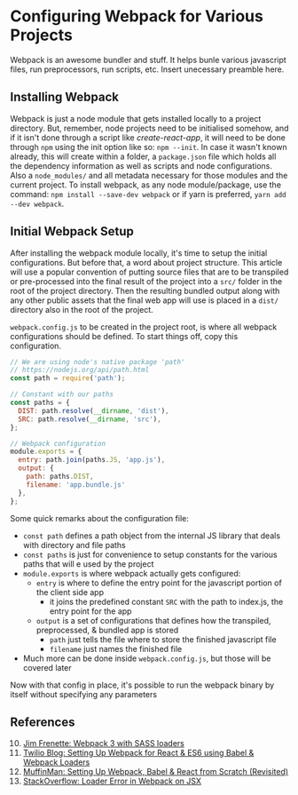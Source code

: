 Configuring Webpack for Various Projects
========================================

Webpack is an awesome bundler and stuff. It helps bunle various javascript files, run preprocessors, run scripts, etc. Insert unecessary preamble here.

Installing Webpack
------------------
Webpack is just a node module that gets installed locally to a project directory. But, remember, node projects need to be initialised somehow, and if it isn't done through a script like *create-react-app*, it will need to be done through `npm` using the init option like so: `npm --init`. In case it wasn't known already, this will create within a folder, a `package.json` file which holds all the dependency information as well as scripts and node configurations. Also a `node_modules/` and all metadata necessary for those modules and the current project. To install webpack, as any node module/package, use the command: `npm install --save-dev webpack` or if yarn is preferred, `yarn add --dev webpack`.

Initial Webpack Setup
---------------------
After installing the webpack module locally, it's time to setup the initial configurations. But before that, a word about project structure. This article will use a popular convention of putting source files that are to be transpiled or pre-processed into the final result of the project into a `src/` folder in the root of the project directory. Then the resulting bundled output along with any other public assets that the final web app will use is placed in a `dist/` directory also in the root of the project.

`webpack.config.js` to be created in the project root, is where all webpack configurations should be defined. To start things off, copy this configuration.

```js
// We are using node's native package 'path'
// https://nodejs.org/api/path.html
const path = require('path');

// Constant with our paths
const paths = {
  DIST: path.resolve(__dirname, 'dist'),
  SRC: path.resolve(__dirname, 'src'),
};

// Webpack configuration
module.exports = {
  entry: path.join(paths.JS, 'app.js'),
  output: {
    path: paths.DIST,
    filename: 'app.bundle.js'
  },
};
```
Some quick remarks about the configuration file:
- `const path` defines a path object from the internal JS library that deals with directory and file paths
- `const paths` is just for convenience to setup constants for the various paths that will e used by the project
- `module.exports` is where webpack actually gets configured:
  - `entry` is where to define the entry point for the javascript portion of the client side app
    - it joins the predefined constant `SRC` with the path to index.js, the entry point for the app
  - `output` is a set of configurations that defines how the transpiled, preprocessed, & bundled app is stored
    - `path` just tells the file where to store the finished javascript file
    - `filename` just names the finished file
- Much more can be done inside `webpack.config.js`, but those will be covered later

Now with that config in place, it's possible to run the webpack binary by itself without specifying any parameters


References
----------
[10]: http://jimfrenette.com/2017/11/webpack-3-sass-cssnano-autoprefixer-workflow/ "Jim Frenette: Webpack 3 with SASS loaders"
[11]: https://www.twilio.com/blog/2015/08/setting-up-react-for-es6-with-webpack-and-babel-2.html "Twilio Blog: Setting Up Webpack for React & ES6 using Babel & Webpack Loaders"
[12]: https://stanko.github.io/webpack-babel-react-revisited/ "MuffinMan: Setting Up Webpack, Babel & React from Scratch (Revisited)"
[13]: http://bit.ly/2zoKnrv "StackOverflow: Loader Error in Webpack on JSX"

10. [Jim Frenette: Webpack 3 with SASS loaders][10]
11. [Twilio Blog: Setting Up Webpack for React & ES6 using Babel & Webpack Loaders][11]
12. [MuffinMan: Setting Up Webpack, Babel & React from Scratch (Revisited)][12]
13. [StackOverflow: Loader Error in Webpack on JSX][13]
